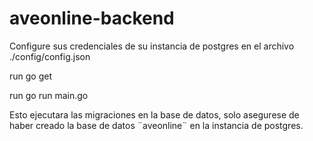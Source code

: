 # aveonline-backend

Configure sus credenciales de su instancia de postgres en el archivo ./config/config.json

run
go get

run
go run main.go

Esto ejecutara  las migraciones en la base de datos, solo asegurese de haber creado la base de datos ¨aveonline¨ en la instancia de postgres.
